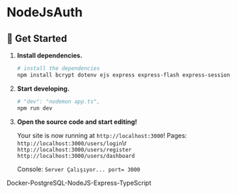 # NodeJsAuth
## 🚀 Get Started

1. **Install dependencies.**

   ```sh
   # install the dependencies
   npm install bcrypt dotenv ejs express express-flash express-session passport passport-local pg postgres
   ```

1. **Start developing.**

   ```sh
   # "dev": "nodemon app.ts",
   npm run dev
   ```
1. **Open the source code and start editing!**

   Your site is now running at `http://localhost:3000`!
   Pages:
   `http://localhost:3000/users/login`\r
   `http://localhost:3000/users/register`
   `http://localhost:3000/users/dashboard`


   Console: `Server Çalışıyor... port= 3000`

Docker-PostgreSQL-NodeJS-Express-TypeScript
